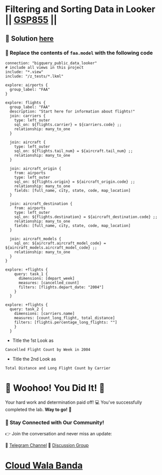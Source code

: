 # Filtering and Sorting Data in Looker || [GSP855](https://www.cloudskillsboost.google/focuses/17740?parent=catalog) ||

## 🔑 Solution [here]()

### 🔧 Replace the contents of `faa.model` with the following code

```
connection: "bigquery_public_data_looker"
# include all views in this project
include: "*.view"
include: "/z_tests/*.lkml"

explore: airports {
  group_label: "FAA"
}

explore: flights {
  group_label: "FAA"
  description: "Start here for information about flights!"
  join: carriers {
    type: left_outer
    sql_on: ${flights.carrier} = ${carriers.code} ;;
    relationship: many_to_one
  }

  join: aircraft {
    type: left_outer
    sql_on: ${flights.tail_num} = ${aircraft.tail_num} ;;
    relationship: many_to_one
  }

  join: aircraft_origin {
    from: airports
    type: left_outer
    sql_on: ${flights.origin} = ${aircraft_origin.code} ;;
    relationship: many_to_one
    fields: [full_name, city, state, code, map_location]
  }

  join: aircraft_destination {
    from: airports
    type: left_outer
    sql_on: ${flights.destination} = ${aircraft_destination.code} ;;
    relationship: many_to_one
    fields: [full_name, city, state, code, map_location]
  }

  join: aircraft_models {
    sql_on: ${aircraft.aircraft_model_code} = ${aircraft_models.aircraft_model_code} ;;
    relationship: many_to_one
  }
}

explore: +flights {
    query: task_1 {
      dimensions: [depart_week]
      measures: [cancelled_count]
      filters: [flights.depart_date: "2004"]
    }
  }

explore: +flights {
  query: task_2 {
    dimensions: [carriers.name]
    measures: [count_long_flight, total_distance]
    filters: [flights.percentage_long_flights: ""]
    }
  }
```

* Title the 1st Look as
```
Cancelled Flight Count by Week in 2004
```
* Title the 2nd Look as
```
Total Distance and Long Flight Count by Carrier
```

# 🎉 Woohoo! You Did It! 🎉

Your hard work and determination paid off! 💻
You've successfully completed the lab. **Way to go!** 🚀

### 💬 Stay Connected with Our Community!

👉 Join the conversation and never miss an update:

📢 [Telegram Channel](https://t.me/cloudwalabanda)
👥 [Discussion Group](https://t.me/cloudwalabandachats)

# [Cloud Wala Banda](https://www.youtube.com/@cloudwalabanda)